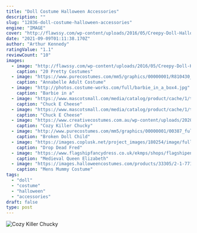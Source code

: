 ```yaml
---
title: "Doll Costume Halloween Accessories"
description: ""
slug: "12836-doll-costume-halloween-accessories"
engine: "IMAGE"
cover: "http://flawssy.com/wp-content/uploads/2016/05/Creepy-Doll-Halloween-Costume-pretty-little-liars-1.jpg"
date: "2021-09-09T01:11:38.170Z"
author: "Arthur Kennedy"
ratingValue: "1.1"
reviewCount: "10"
images:
  - image: "http://flawssy.com/wp-content/uploads/2016/05/Creepy-Doll-Halloween-Costume-pretty-little-liars-1.jpg"
    caption: "20 Pretty Costumes"
  - image: "https://www.purecostumes.com/mm5/graphics/00000001/R810430_full_1.jpg"
    caption: "Annabelle Adult Costume"
  - image: "http://photos.costume-works.com/full/barbie_in_a_box4.jpg"
    caption: "Barbie in a"
  - image: "https://www.mascotsmall.com/media/catalog/product/cache/1/thumbnail/600x/17f82f742ffe127f42dca9de82fb58b1/m/a/mascot_img_20190121_145223_1.jpg"
    caption: "Chuck E Cheese"
  - image: "https://www.mascotsmall.com/media/catalog/product/cache/1/thumbnail/600x/17f82f742ffe127f42dca9de82fb58b1/m/a/mascot_img_9190.jpg"
    caption: "Chuck E Cheese"
  - image: "https://www.creativecostumes.com.au/wp-content/uploads/2020/03/86656.jpg"
    caption: "Cozy Killer Chucky"
  - image: "http://www.purecostumes.com/mm5/graphics/00000001/00387_full_1.jpg"
    caption: "Broken Doll Child"
  - image: "https://images.coplusk.net/project_images/180254/image/full_94881_2F2014-10-30-025322-1912385_10204738170765059_6011617657836468674_n.jpg"
    caption: "Drop Dead Fred"
  - image: "https://www.flagshipfancydress.co.uk/ekmps/shops/flagshipenterp/images/medieval-queen-elizabeth-costume-447-p.jpg"
    caption: "Medieval Queen Elizabeth"
  - image: "https://images.halloweencostumes.com/products/33305/2-1-77117/mens-mummy-costume.jpg"
    caption: "Mens Mummy Costume"
tags:
  - "doll"
  - "costume"
  - "halloween"
  - "accessories"
draft: false
type: post
---
```



![Cozy Killer Chucky](https://www.creativecostumes.com.au/wp-content/uploads/2020/03/86656.jpg "Cozy Killer Chucky")


<!--inArticleAds-->

<!--galleryOne-->


<!--inArticleAds-->

<!--galleryTwo-->


<!--galleryThree-->

